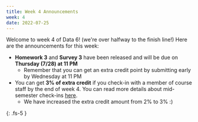 ```yaml
---
title: Week 4 Announcements
week: 4
date: 2022-07-25
---
```


Welcome to week 4 of Data 6! (we're over halfway to the finish line!) Here are the announcements for this week:

* **Homework 3** and **Survey 3** have been released and will be due on **Thursday (7/28) at 11 PM**
    * Remember that you can get an extra credit point by submitting early by Wednesday at 11 PM
* You can get **3% of extra credit** if you check-in with a member of course staff by the end of week 4. You can read more details about mid-semester check-ins [here](https://edstem.org/us/courses/22794/discussion/1636554).
    * We have increased the extra credit amount from 2% to 3% :)

{: .fs-5 }
